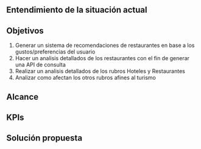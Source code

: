 ## Entendimiento de la situación actual <br/>

## Objetivos <br/>
1. Generar un sistema de recomendaciones de restaurantes en base a los gustos/preferencias del usuario
2. Hacer un analisis detallados de los restaurantes con el fin de generar una API de consulta
3. Realizar un analisis detallados de los rubros Hoteles y Restaurantes
4. Analizar como afectan los otros rubros afines al turismo

 
## Alcance <br/>

##  KPIs <br/>

## Solución propuesta <br/>
